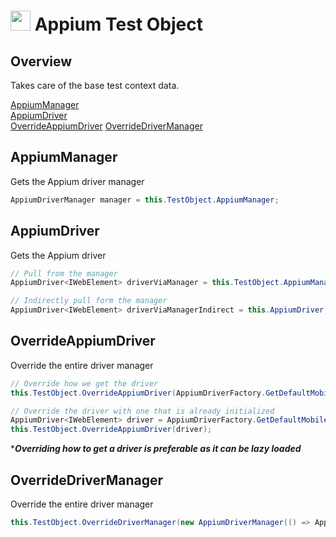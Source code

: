 # <img src="resources/maqslogo.ico" height="32" width="32"> Appium Test Object

## Overview
Takes care of the base test context data.

[AppiumManager](#AppiumManager)  
[AppiumDriver](#AppiumDriver)  
[OverrideAppiumDriver](#OverrideAppiumDriver)
[OverrideDriverManager](#OverrideDriverManager)

## AppiumManager
Gets the Appium driver manager
```csharp
AppiumDriverManager manager = this.TestObject.AppiumManager;
```

## AppiumDriver
Gets the Appium driver
```csharp
// Pull from the manager
AppiumDriver<IWebElement> driverViaManager = this.TestObject.AppiumManager.GetAppiumDriver();

// Indirectly pull form the manager
AppiumDriver<IWebElement> driverViaManagerIndirect = this.AppiumDriver;
```

## OverrideAppiumDriver
Override the entire driver manager
```csharp
// Override how we get the driver
this.TestObject.OverrideAppiumDriver(AppiumDriverFactory.GetDefaultMobileDriver);

// Override the driver with one that is already initialized 
AppiumDriver<IWebElement> driver = AppiumDriverFactory.GetDefaultMobileDriver();
this.TestObject.OverrideAppiumDriver(driver);
```
*_**Overriding how to get a driver is preferable as it can be lazy loaded**_  

## OverrideDriverManager
Override the entire driver manager
```csharp
this.TestObject.OverrideDriverManager(new AppiumDriverManager(() => AppiumDriverFactory.GetDefaultMobileDriver(), this.TestObject));
```
